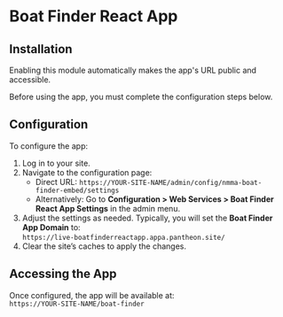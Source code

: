 # Boat Finder React App

## Installation
Enabling this module automatically makes the app's URL public and accessible. 

Before using the app, you must complete the configuration steps below.

## Configuration
To configure the app:

1. Log in to your site.
2. Navigate to the configuration page:
   - Direct URL: `https://YOUR-SITE-NAME/admin/config/nmma-boat-finder-embed/settings`
   - Alternatively: Go to **Configuration > Web Services > Boat Finder React App Settings** in the admin menu.
3. Adjust the settings as needed. Typically, you will set the **Boat Finder App Domain** to:  
   `https://live-boatfinderreactapp.appa.pantheon.site/`
4. Clear the site’s caches to apply the changes.

## Accessing the App
Once configured, the app will be available at:  
`https://YOUR-SITE-NAME/boat-finder`
